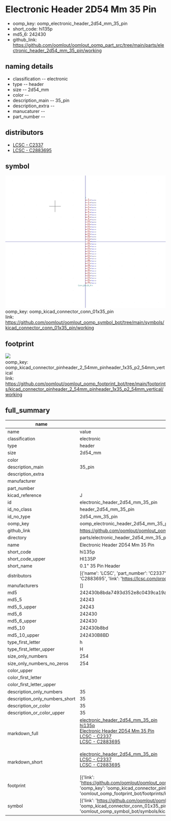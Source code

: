 # Electronic Header 2D54 Mm 35 Pin

  
* oomp_key: oomp_electronic_header_2d54_mm_35_pin 
* short_code: hi135p
* md5_6: 242430  
* github_link: https://github.com/oomlout/oomlout_oomp_part_src/tree/main/parts/electronic_header_2d54_mm_35_pin/working  
## naming details
* classification -- electronic
* type -- header
* size -- 2d54_mm
* color -- 
* description_main -- 35_pin
* description_extra -- 
* manucaturer -- 
* part_number -- 

## distributors
* [LCSC - C2337](https://lcsc.com/product-detail/C2337.html)  
* [LCSC - C2883695](https://lcsc.com/product-detail/C2883695.html)  


## symbol

![](symbol/0/working/working_600.png)  
oomp_key: oomp_kicad_connector_conn_01x35_pin  
link: https://github.com/oomlout/oomlout_oomp_symbol_bot/tree/main/symbols/kicad_connector_conn_01x35_pin/working  

## footprint

![](footprint/0/working/working_600.png)  
oomp_key: oomp_kicad_connector_pinheader_2_54mm_pinheader_1x35_p2_54mm_vertical  
link: https://github.com/oomlout/oomlout_oomp_footprint_bot/tree/main/footprints/kicad_connector_pinheader_2_54mm_pinheader_1x35_p2_54mm_vertical/working  

## full_summary
| name | value | 
| --- | --- | 
| name | value | 
| classification | electronic | 
| type | header | 
| size | 2d54_mm | 
| color |  | 
| description_main | 35_pin | 
| description_extra |  | 
| manufacturer |  | 
| part_number |  | 
| kicad_reference | J | 
| id | electronic_header_2d54_mm_35_pin | 
| id_no_class | header_2d54_mm_35_pin | 
| id_no_type | 2d54_mm_35_pin | 
| oomp_key | oomp_electronic_header_2d54_mm_35_pin | 
| github_link | https://github.com/oomlout/oomlout_oomp_part_src/tree/main/parts/electronic_header_2d54_mm_35_pin/working | 
| directory | parts/electronic_header_2d54_mm_35_pin | 
| name | Electronic Header 2D54 Mm 35 Pin | 
| short_code | hi135p | 
| short_code_upper | HI135P | 
| short_name | 0.1" 35 Pin Header | 
| distributors | [{'name': 'LCSC', 'part_number': 'C2337', 'link': 'https://lcsc.com/product-detail/C2337.html', 'id': 'distributor_lcsc'}, {'name': 'LCSC', 'part_number': 'C2883695', 'link': 'https://lcsc.com/product-detail/C2883695.html', 'id': 'distributor_lcsc'}] | 
| manufacturers | [] | 
| md5 | 242430b8bda7493d352e8c0439ca19ac | 
| md5_5 | 24243 | 
| md5_5_upper | 24243 | 
| md5_6 | 242430 | 
| md5_6_upper | 242430 | 
| md5_10 | 242430b8bd | 
| md5_10_upper | 242430B8BD | 
| type_first_letter | h | 
| type_first_letter_upper | H | 
| size_only_numbers | 254 | 
| size_only_numbers_no_zeros | 254 | 
| color_upper |  | 
| color_first_letter |  | 
| color_first_letter_upper |  | 
| description_only_numbers | 35 | 
| description_only_numbers_short | 35 | 
| description_or_color | 35 | 
| description_or_color_upper | 35 | 
| markdown_full | [electronic_header_2d54_mm_35_pin](https://github.com/oomlout/oomlout_oomp_part_src/tree/main/parts/electronic_header_2d54_mm_35_pin/working)<br>[hi135p](https://github.com/oomlout/oomlout_oomp_part_src/tree/main/parts/electronic_header_2d54_mm_35_pin/working)<br>[Electronic Header 2D54 Mm 35 Pin](https://github.com/oomlout/oomlout_oomp_part_src/tree/main/parts/electronic_header_2d54_mm_35_pin/working)<br>[LCSC - C2337<br>](https://lcsc.com/product-detail/C2337.html)[LCSC - C2883695<br>](https://lcsc.com/product-detail/C2883695.html)<br> | 
| markdown_short | [electronic_header_2d54_mm_35_pin](https://github.com/oomlout/oomlout_oomp_part_src/tree/main/parts/electronic_header_2d54_mm_35_pin/working)<br>[LCSC - C2337<br>](https://lcsc.com/product-detail/C2337.html)[LCSC - C2883695<br>](https://lcsc.com/product-detail/C2883695.html)<br> | 
| footprint | [{'link': 'https://github.com/oomlout/oomlout_oomp_footprint_bot/tree/main/foootprntss/kicad_connector_pinheader_2_54mm_pinheader_1x35_p2_54mm_vertical', 'oomp_key': 'oomp_kicad_connector_pinheader_2_54mm_pinheader_1x35_p2_54mm_vertical', 'directory': 'oomlout_oomp_footprint_bot/footprints/kicad_connector_pinheader_2_54mm_pinheader_1x35_p2_54mm_vertical//working/working.kicad_mod'}] | 
| symbol | [{'link': 'https://github.com/oomlout/oomlout_oomp_symbol_bot/tree/main/symbols/kicad_connector_conn_01x35_pin', 'oomp_key': 'oomp_kicad_connector_conn_01x35_pin', 'directory': 'oomlout_oomp_symbol_bot/symbols/kicad_connector_conn_01x35_pin//working/working.kicad_sym'}] | 
